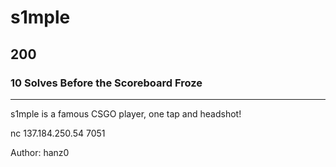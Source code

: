 # s1mple
## 200
### 10 Solves Before the Scoreboard Froze
---
s1mple is a famous CSGO player, one tap and headshot!

nc 137.184.250.54 7051

Author: hanz0